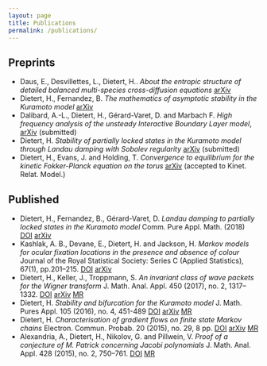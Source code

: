 ```yaml
---
layout: page
title: Publications
permalink: /publications/
---
```


## Preprints

- Daus, E., Desvillettes, L., Dietert, H.. *About the entropic
  structure of detailed balanced multi-species cross-diffusion
  equations*
  [arXiv](https://arxiv.org/abs/1803.09808)
- Dietert, H., Fernandez, B. *The mathematics of asymptotic stability in the Kuramoto model*
  [arXiv](https://arxiv.org/abs/1801.01309)
- Dalibard, A.-L., Dietert, H., Gérard-Varet, D. and Marbach F.
  *High frequency analysis of the unsteady Interactive Boundary Layer model*,
  [arXiv](https://arxiv.org/abs/1710.04510) (submitted)
- Dietert, H. *Stability of partially locked states in the Kuramoto
  model through Landau damping with Sobolev regularity*
  [arXiv](https://arxiv.org/abs/1707.03475) (submitted)
- Dietert, H., Evans, J. and Holding, T. *Convergence to equilibrium
  for the kinetic Fokker-Planck equation on the torus*
  [arXiv](http://arxiv.org/abs/1506.06173) (accepted to Kinet. Relat. Model.)

## Published
- Dietert, H., Fernandez, B., Gérard-Varet, D. *Landau damping to
  partially locked states in the Kuramoto model* Comm. Pure
  Appl. Math. (2018)
  [DOI](https://doi.org/10.1002/cpa.21741)
  [arXiv](https://arxiv.org/abs/1606.04470)
- Kashlak, A. B., Devane, E., Dietert, H. and Jackson, H. *Markov
  models for ocular fixation locations in the presence and absence of
  colour* Journal of the Royal Statistical Society: Series C (Applied
  Statistics), 67(1), pp.201–215.
  [DOI](https://doi.org/10.1111/rssc.12223)
  [arXiv](https://arxiv.org/abs/1604.06335)
- Dietert, H., Keller, J., Troppmann, S. *An invariant class of wave
  packets for the Wigner transform* J. Math. Anal. Appl. 450 (2017),
  no. 2, 1317–1332.
  [DOI](https://doi.org/10.1016/j.jmaa.2016.12.041)
  [arXiv](https://arxiv.org/abs/1505.06192)
  [MR](http://www.ams.org/mathscinet-getitem?mr=3639103)
- Dietert, H. *Stability and bifurcation for the Kuramoto
  model* J. Math. Pures Appl. 105 (2016), no. 4, 451-489
  [DOI](http://dx.doi.org/10.1016/j.matpur.2015.11.001)
  [arXiv](http://arxiv.org/abs/1411.3752)
  [MR](http://www.ams.org/mathscinet-getitem?mr=3471147)
- Dietert, H. *Characterisation of gradient flows on finite state
  Markov chains* Electron. Commun. Probab. 20 (2015), no. 29, 8 pp.
  [DOI](http://dx.doi.org/10.1214/ECP.v20-3521)
  [arXiv](http://arxiv.org/abs/1405.2552)
  [MR](http://www.ams.org/mathscinet-getitem?mr=3327868)
- Alexandria, A., Dietert, H., Nikolov, G. and Pillwein, V.
  *Proof of a conjecture of M. Patrick concerning Jacobi
  polynomials* J. Math. Anal. Appl. 428 (2015), no. 2, 750–761.
  [DOI](http://dx.doi.org/10.1016/j.jmaa.2015.03.037)
  [MR](http://www.ams.org/mathscinet-getitem?mr=3334944)
